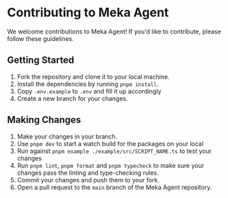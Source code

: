 # Contributing to Meka Agent

We welcome contributions to Meka Agent! If you'd like to contribute, please follow these guidelines.

## Getting Started

1. Fork the repository and clone it to your local machine.
2. Install the dependencies by running `pnpm install`.
3. Copy `.env.example` to `.env` and fill it up accordingly
4. Create a new branch for your changes.

## Making Changes

1. Make your changes in your branch.
2. Use `pnpm dev` to start a watch build for the packages on your local
3. Run against `pnpm example ./example/src/SCRIPT_NAME.ts` to test your changes
4. Run `pnpm lint`, `pnpm format` and `pnpm typecheck` to make sure your changes pass the linting and type-checking rules.
5. Commit your changes and push them to your fork.
6. Open a pull request to the `main` branch of the Meka Agent repository.
